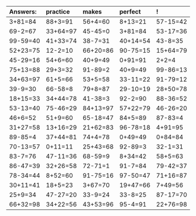 | Answers: | practice | makes | perfect | ! |
| :--- | :--- | :--- | :--- | :--- |
| 3+81=84 | 88+3=91 | 56+4=60 | 8+13=21 | 57-15=42 | 
| 69-2=67 | 33+64=97 | 45-45=0 | 3+81=84 | 53-17=36 | 
| 99-59=40 | 41+33=74 | 38-7=31 | 40+14=54 | 43-8=35 | 
| 52+23=75 | 12-2=10 | 66+20=86 | 90-75=15 | 15+64=79 | 
| 45-29=16 | 54+6=60 | 40+9=49 | 0+91=91 | 2+2=4 | 
| 75+13=88 | 29+3=32 | 91-89=2 | 40+9=49 | 99-86=13 | 
| 34+63=97 | 61+5=66 | 53+5=58 | 33-11=22 | 91-79=12 | 
| 39-9=30 | 66-58=8 | 79+8=87 | 29-10=19 | 28+50=78 | 
| 18+15=33 | 34+44=78 | 41-38=3 | 92-2=90 | 88-36=52 | 
| 53-13=40 | 75-46=29 | 84+13=97 | 57+22=79 | 46-26=20 | 
| 46+6=52 | 51+9=60 | 65-18=47 | 84+5=89 | 87-83=4 | 
| 31+27=58 | 13+16=29 | 21+62=83 | 96-78=18 | 4+91=95 | 
| 89-85=4 | 37+44=81 | 74+4=78 | 0+49=49 | 0+84=84 | 
| 70-13=57 | 0+11=11 | 25+43=68 | 92-89=3 | 32-1=31 | 
| 83-7=76 | 47-11=36 | 68-59=9 | 8+34=42 | 58+5=63 | 
| 86-47=39 | 32+26=58 | 72-71=1 | 91-7=84 | 79-42=37 | 
| 78-34=44 | 8+52=60 | 91-75=16 | 97-50=47 | 71+16=87 | 
| 30+11=41 | 18+5=23 | 3+67=70 | 19+47=66 | 7+49=56 | 
| 25+9=34 | 47-27=20 | 33-9=24 | 33-8=25 | 87-17=70 | 
| 66+32=98 | 34+22=56 | 43+53=96 | 95-4=91 | 22+76=98 | 
